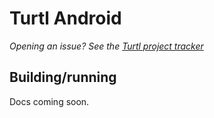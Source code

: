 Turtl Android
=============

_Opening an issue? See the [Turtl project tracker](https://github.com/turtl/project-tracker/issues)_

## Building/running

Docs coming soon.

